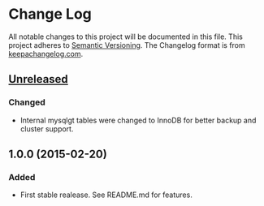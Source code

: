 # Change Log
All notable changes to this project will be documented in this file.
This project adheres to [Semantic Versioning](http://semver.org/).
The Changelog format is from [keepachangelog.com](http://keepachangelog.com/).


## [Unreleased][unreleased]
### Changed
- Internal mysqlgt tables were changed to InnoDB for better backup and cluster support.

## 1.0.0 (2015-02-20)
### Added
- First stable realease. See README.md for features.
	
[unreleased]: https://github.com/choobs/mysqlgt/compare/v1.0.0...HEAD